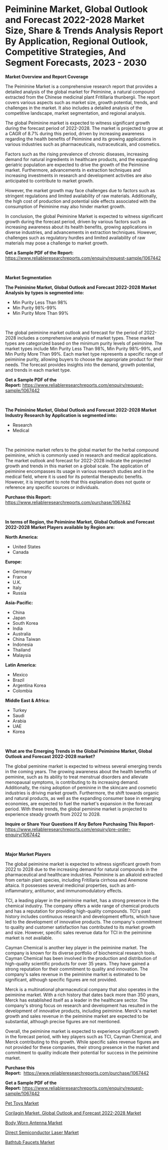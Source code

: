 <p><h1>Peiminine Market, Global Outlook and Forecast 2022-2028 Market Size, Share & Trends Analysis Report By Application, Regional Outlook, Competitive Strategies, And Segment Forecasts, 2023 - 2030</h1></p><p><strong>Market Overview and Report Coverage</strong></p>
<p><p>The Peiminine Market is a comprehensive research report that provides a detailed analysis of the global market for Peiminine, a natural compound extracted from the Chinese medicinal plant Fritillaria thunbergii. The report covers various aspects such as market size, growth potential, trends, and challenges in the market. It also includes a detailed analysis of the competitive landscape, market segmentation, and regional analysis.</p><p>The global Peiminine market is expected to witness significant growth during the forecast period of 2022-2028. The market is projected to grow at a CAGR of 8.7% during this period, driven by increasing awareness regarding the health benefits of Peiminine and its growing applications in various industries such as pharmaceuticals, nutraceuticals, and cosmetics. </p><p>Factors such as the rising prevalence of chronic diseases, increasing demand for natural ingredients in healthcare products, and the expanding geriatric population are expected to drive the growth of the Peiminine market. Furthermore, advancements in extraction techniques and increasing investments in research and development activities are also anticipated to contribute to market growth.</p><p>However, the market growth may face challenges due to factors such as stringent regulations and limited availability of raw materials. Additionally, the high cost of production and potential side effects associated with the consumption of Peiminine may also hinder market growth.</p><p>In conclusion, the global Peiminine Market is expected to witness significant growth during the forecast period, driven by various factors such as increasing awareness about its health benefits, growing applications in diverse industries, and advancements in extraction techniques. However, challenges such as regulatory hurdles and limited availability of raw materials may pose a challenge to market growth.</p></p>
<p><strong>Get a Sample PDF of the Report:</strong> <a href="https://www.reliableresearchreports.com/enquiry/request-sample/1067442">https://www.reliableresearchreports.com/enquiry/request-sample/1067442</a></p>
<p>&nbsp;</p>
<p><strong>Market Segmentation</strong></p>
<p><strong>The Peiminine Market, Global Outlook and Forecast 2022-2028 Market Analysis by types is segmented into:</strong></p>
<p><ul><li>Min Purity Less Than 98%</li><li>Min Purity 98%-99%</li><li>Min Purity More Than 99%</li></ul></p>
<p>&nbsp;</p>
<p><p>The global peiminine market outlook and forecast for the period of 2022-2028 includes a comprehensive analysis of market types. These market types are categorized based on the minimum purity levels of peiminine. The market types include Min Purity Less Than 98%, Min Purity 98%-99%, and Min Purity More Than 99%. Each market type represents a specific range of peiminine purity, allowing buyers to choose the appropriate product for their needs. The forecast provides insights into the demand, growth potential, and trends in each market type.</p></p>
<p><strong>Get a Sample PDF of the Report:</strong>&nbsp;<a href="https://www.reliableresearchreports.com/enquiry/request-sample/1067442">https://www.reliableresearchreports.com/enquiry/request-sample/1067442</a></p>
<p>&nbsp;</p>
<p><strong>The Peiminine Market, Global Outlook and Forecast 2022-2028 Market Industry Research by Application is segmented into:</strong></p>
<p><ul><li>Research</li><li>Medical</li></ul></p>
<p>&nbsp;</p>
<p><p>The peiminine market refers to the global market for the herbal compound peiminine, which is commonly used in research and medical applications. The market outlook and forecast for 2022-2028 indicate the projected growth and trends in this market on a global scale. The application of peiminine encompasses its usage in various research studies and in the medical field, where it is used for its potential therapeutic benefits. However, it is important to note that this explanation does not quote or reference any specific sources or individuals.</p></p>
<p><strong>Purchase this Report:</strong>&nbsp; <a href="https://www.reliableresearchreports.com/purchase/1067442">https://www.reliableresearchreports.com/purchase/1067442</a></p>
<p>&nbsp;</p>
<p><strong>In terms of Region, the Peiminine Market, Global Outlook and Forecast 2022-2028 Market Players available by Region are:</strong></p>
<p>
    <p> <strong> North America: </strong>
        <ul>
            <li>United States</li>
            <li>Canada</li>
        </ul>
        </p> 
    <p> <strong> Europe: </strong>
        <ul>
            <li>Germany</li>
            <li>France</li>
            <li>U.K.</li>
            <li>Italy</li>
            <li>Russia</li>
        </ul>
        </p> 
    <p> <strong> Asia-Pacific: </strong>
        <ul>
            <li>China</li>
            <li>Japan</li>
            <li>South Korea</li>
            <li>India</li>
            <li>Australia</li>
            <li>China Taiwan</li>
            <li>Indonesia</li>
            <li>Thailand</li>
            <li>Malaysia</li>
        </ul>
        </p> 
    <p> <strong> Latin America: </strong>
        <ul>
            <li>Mexico</li>
            <li>Brazil</li>
            <li>Argentina Korea</li>
            <li>Colombia</li>
        </ul>
        </p> 
    <p> <strong> Middle East & Africa: </strong>
        <ul>
            <li>Turkey</li>
            <li>Saudi</li>
            <li>Arabia</li>
            <li>UAE</li>
            <li>Korea</li>
        </ul>
    </p>
    </p>
<p>&nbsp;</p>
<p><strong>What are the Emerging Trends in the Global Peiminine Market, Global Outlook and Forecast 2022-2028 market?</strong></p>
<p><p>The global peminine market is expected to witness several emerging trends in the coming years. The growing awareness about the health benefits of peminine, such as its ability to treat menstrual disorders and alleviate menopausal symptoms, is contributing to its increasing demand. Additionally, the rising adoption of peminine in the skincare and cosmetic industries is driving market growth. Furthermore, the shift towards organic and natural products, as well as the expanding consumer base in emerging economies, are expected to fuel the market's expansion in the forecast period. With these trends, the global peminine market is projected to experience steady growth from 2022 to 2028.</p></p>
<p><strong>Inquire or Share Your Questions If Any Before Purchasing This Report</strong>- <a href="https://www.reliableresearchreports.com/enquiry/pre-order-enquiry/1067442">https://www.reliableresearchreports.com/enquiry/pre-order-enquiry/1067442</a></p>
<p>&nbsp;</p>
<p><strong>Major Market Players</strong></p>
<p><p>The global peiminine market is expected to witness significant growth from 2022 to 2028 due to the increasing demand for natural compounds in the pharmaceutical and healthcare industries. Peiminine is an alkaloid extracted from certain plant species, including Fritillaria cirrhosa and Anemone altaica. It possesses several medicinal properties, such as anti-inflammatory, antitumor, and immunomodulatory effects.</p><p>TCI, a leading player in the peiminine market, has a strong presence in the chemical industry. The company offers a wide range of chemical products and has a reputation for providing high-quality compounds. TCI's past history includes continuous research and development efforts, which have led to the development of innovative products. The company's commitment to quality and customer satisfaction has contributed to its market growth and size. However, specific sales revenue data for TCI in the peiminine market is not available.</p><p>Cayman Chemical is another key player in the peiminine market. The company is known for its diverse portfolio of biochemical research tools. Cayman Chemical has been involved in the production and distribution of high-quality scientific products for over 35 years. They have gained a strong reputation for their commitment to quality and innovation. The company's sales revenue in the peiminine market is estimated to be significant, although specific figures are not provided.</p><p>Merck is a multinational pharmaceutical company that also operates in the peiminine market. With a rich history that dates back more than 350 years, Merck has established itself as a leader in the healthcare sector. The company's strong focus on research and development has resulted in the development of innovative products, including peiminine. Merck's market growth and sales revenue in the peiminine market are expected to be substantial, although precise figures are not mentioned.</p><p>Overall, the peiminine market is expected to experience significant growth in the forecast period, with key players such as TCI, Cayman Chemical, and Merck contributing to this growth. While specific sales revenue figures are not provided for these companies, their strong presence in the market and commitment to quality indicate their potential for success in the peiminine market.</p></p>
<p><strong>Purchase this Report:</strong>&nbsp;&nbsp;<a href="https://www.reliableresearchreports.com/purchase/1067442">https://www.reliableresearchreports.com/purchase/1067442</a></p>
<p></p>
<p><strong>Get a Sample PDF of the Report:</strong>&nbsp;<a href="https://www.reliableresearchreports.com/enquiry/request-sample/1067442">https://www.reliableresearchreports.com/enquiry/request-sample/1067442</a></p>
<p><p><a href="https://medium.com/@keygreen5469/pet-toys-market-size-growth-forecast-2023-2030-2638cc2c16d1">Pet Toys Market</a></p><p><a href="https://github.com/WillieWoodard/Market-Research-Report-List-1/blob/main/corilagin-market-global-outlook-and-forecast-2022-2028-market.md">Corilagin Market, Global Outlook and Forecast 2022-2028 Market</a></p><p><a href="https://www.linkedin.com/pulse/body-worn-antenna-market-insights-players-forecast-till-u0mwc/">Body Worn Antenna Market</a></p><p><a href="https://www.reportprime.com/direct-semiconductor-laser-r5562">Direct Semiconductor Laser Market</a></p><p><a href="https://medium.com/@nathanl41025/bathtub-faucets-market-size-growth-forecast-2023-2030-8b12a44c0df6">Bathtub Faucets Market</a></p></p>